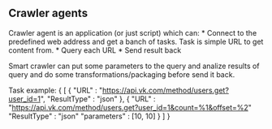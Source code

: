 ## Crawler agents ##

Crawler agent is an application (or just script) which can:
    * Connect to the predefined web address and get a banch of tasks. Task is simple URL to get content from.
    * Query each URL
    * Send result back

Smart crawler can put some parameters to the query and analize results of query and do some transformations/packaging before send it back.

Task example:
{
    [
        {
            "URL" : "https://api.vk.com/method/users.get?user_id=1",
            "ResultType" : "json"
        },
        {
            "URL" : "https://api.vk.com/method/users.get?user_id=1&count=%1&offset=%2"
            "ResultType" : "json"
            "parameters" : [10, 10]
        }
    ]
}